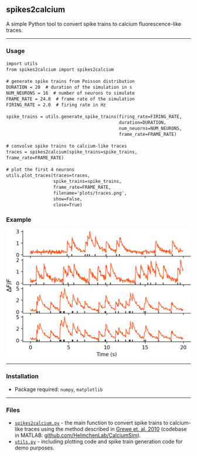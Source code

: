 ## spikes2calcium
A simple Python tool to convert spike trains to calcium fluorescence-like traces.



---
### Usage
```
import utils
from spikes2calcium import spikes2calcium

# generate spike trains from Poisson distribution
DURATION = 20  # duration of the simulation in s
NUM_NEURONS = 16  # number of neurons to simulate
FRAME_RATE = 24.0  # frame rate of the simulation
FIRING_RATE = 2.0  # firing rate in Hz

spike_trains = utils.generate_spike_trains(firing_rate=FIRING_RATE,
                                           duration=DURATION,
                                           num_neuorns=NUM_NEURONS,
                                           frame_rate=FRAME_RATE)

# convolve spike trains to calcium-like traces
traces = spikes2calcium(spike_trains=spike_trains, frame_rate=FRAME_RATE)

# plot the first 4 neurons
utils.plot_traces(traces=traces,
                  spike_trains=spike_trains,
                  frame_rate=FRAME_RATE,
                  filename='plots/traces.png',
                  show=False,
                  close=True)
```

### Example
![trace examples](plots/traces.png)

---
### Installation
- Package required: `numpy`, `matplotlib`

---
### Files
- [`spikes2calcium.py`](spikes2calcium.py) - the main function to convert spike trains to calcium-like traces using the method described in [Grewe et. al. 2010](https://www.nature.com/articles/nmeth.1453) (codebase in MATLAB: [github.com/HelmchenLab/CalciumSim](https://github.com/HelmchenLab/CalciumSim)).
- [`utils.py`](utils.py) - including plotting code and spike train generation code for demo purposes.